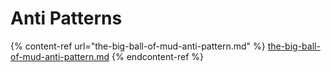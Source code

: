 # Anti Patterns

{% content-ref url="the-big-ball-of-mud-anti-pattern.md" %}
[the-big-ball-of-mud-anti-pattern.md](the-big-ball-of-mud-anti-pattern.md)
{% endcontent-ref %}

